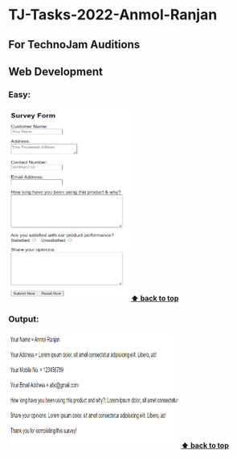 # TJ-Tasks-2022-Anmol-Ranjan

## For TechnoJam Auditions

## Web Development

### Easy: 
   [<img src="images/easy1.png" height="385" width="240" title="Survey Form">](Web_Development/Easy/survey_form.html)
   **[⬆ back to top](###Easy)**
    
### Output:
   [<img src="images/easy2_output.png" height="230" width="340" title="Survey Form Output">](Web_Development/Easy/survey_form.html)
   **[⬆ back to top](###Easy)**

